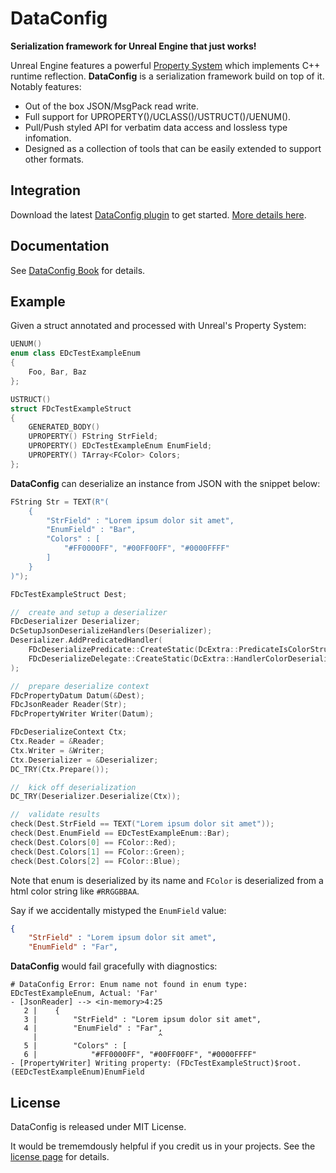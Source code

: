 # DataConfig

__Serialization framework for Unreal Engine that just works!__

Unreal Engine features a powerful [Property System][1] which implements C++ runtime reflection. **DataConfig** is a serialization framework build on top of it. Notably features:

- Out of the box JSON/MsgPack read write.
- Full support for UPROPERTY()/UCLASS()/USTRUCT()/UENUM().
- Pull/Push styled API for verbatim data access and lossless type infomation.
- Designed as a collection of tools that can be easily extended to support other formats.

## Integration

Download the latest [DataConfig plugin](../../releases/latest) to get started.
[More details here][4].

## Documentation

See [DataConfig Book][2] for details.

## Example

Given a struct annotated and processed with Unreal's Property System:

```c++
UENUM()
enum class EDcTestExampleEnum
{
    Foo, Bar, Baz
};

USTRUCT()
struct FDcTestExampleStruct
{
    GENERATED_BODY()
    UPROPERTY() FString StrField;
    UPROPERTY() EDcTestExampleEnum EnumField;
    UPROPERTY() TArray<FColor> Colors;
};
```

**DataConfig** can deserialize an instance from JSON with the snippet below:

```c++
FString Str = TEXT(R"(
    {
        "StrField" : "Lorem ipsum dolor sit amet",
        "EnumField" : "Bar",
        "Colors" : [
            "#FF0000FF", "#00FF00FF", "#0000FFFF"
        ]
    }
)");

FDcTestExampleStruct Dest;

//  create and setup a deserializer
FDcDeserializer Deserializer;
DcSetupJsonDeserializeHandlers(Deserializer);
Deserializer.AddPredicatedHandler(
    FDcDeserializePredicate::CreateStatic(DcExtra::PredicateIsColorStruct),
    FDcDeserializeDelegate::CreateStatic(DcExtra::HandlerColorDeserialize)
);

//  prepare deserialize context
FDcPropertyDatum Datum(&Dest);
FDcJsonReader Reader(Str);
FDcPropertyWriter Writer(Datum);

FDcDeserializeContext Ctx;
Ctx.Reader = &Reader;
Ctx.Writer = &Writer;
Ctx.Deserializer = &Deserializer;
DC_TRY(Ctx.Prepare());

//  kick off deserialization
DC_TRY(Deserializer.Deserialize(Ctx));

//  validate results
check(Dest.StrField == TEXT("Lorem ipsum dolor sit amet"));
check(Dest.EnumField == EDcTestExampleEnum::Bar);
check(Dest.Colors[0] == FColor::Red);
check(Dest.Colors[1] == FColor::Green);
check(Dest.Colors[2] == FColor::Blue);
```

Note that enum is deserialized by its name and `FColor` is deserialized from a html color string like `#RRGGBBAA`.

Say if we accidentally mistyped the `EnumField` value:

```json
{
    "StrField" : "Lorem ipsum dolor sit amet",
    "EnumField" : "Far",
```

**DataConfig** would fail gracefully with diagnostics:

```
# DataConfig Error: Enum name not found in enum type: EDcTestExampleEnum, Actual: 'Far'
- [JsonReader] --> <in-memory>4:25
   2 |    {
   3 |        "StrField" : "Lorem ipsum dolor sit amet",
   4 |        "EnumField" : "Far",
     |                           ^
   5 |        "Colors" : [
   6 |            "#FF0000FF", "#00FF00FF", "#0000FFFF"
- [PropertyWriter] Writing property: (FDcTestExampleStruct)$root.(EEDcTestExampleEnum)EnumField
```
## License

DataConfig is released under MIT License.

It would be trememdously helpful if you credit us in your projects. See the [license page][3] for details.

[1]:https://www.unrealengine.com/en-US/blog/unreal-property-system-reflection "Unreal Property System (Reflection)"
[2]:https://slowburn.dev/dataconfig "DataConfig Book"
[3]:https://slowburn.dev/dataconfig/License "DataConfig Book - License"
[4]:https://slowburn.dev/dataconfig/Integration.html#integrate-dataconfig-plugin "DataConfig Book - Integration"

